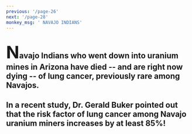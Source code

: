 ```yaml
---
previous: '/page-26'
next: '/page-28'
monkey_msg: ' NAVAJO INDIANS'
---
```


## <span style="font-size:47px;">N</span>avajo Indians who went down into uranium mines in Arizona have died -- and are right now dying -- of lung cancer, previously rare among Navajos.

## In a recent study, Dr. Gerald Buker pointed out that the risk factor of lung cancer among Navajo uranium miners increases by at least 85%!

